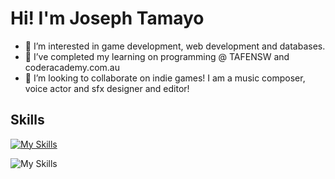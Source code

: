 # Hi! I'm Joseph Tamayo

- 👀 I’m interested in game development, web development and databases.
- 🌱 I’ve completed my learning on programming @ TAFENSW and coderacademy.com.au
- 💞️ I’m looking to collaborate on indie games! I am a music composer, voice actor and sfx designer and editor!

<i class="fa-solid fa-user"></i>

## Skills

[![My Skills](https://skillicons.dev/icons?i=js,html,css,wasm)](https://skillicons.dev)

![My Skills](https://go-skill-icons.vercel.app/api/icons?i=inkscape&titles=true)


<!---
joseph-tamayo/joseph-tamayo is a ✨ special ✨ repository because its `README.md` (this file) appears on your GitHub profile.
You can click the Preview link to take a look at your changes.
--->
